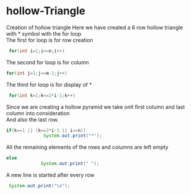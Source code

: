 # hollow-Triangle
Creation of hollow triangle
Here we have created a 6 row hollow triangle with \* symbol with the for loop<br>
The first for loop is for row creation
```java
 for(int i=1;i<=n;i++)
 ```
 The second for loop is for column
 ```java
 for(int j=1;j<=m-1;j++)
 ```
 The third for loop is for display of \*
 ```java
  for(int k=1;k<=2*i-1;k++)
  ```
  Since we are creating a hollow pyramid we take onlt first column and last column into consideration<br>
  And also the last row.
  ```java
  if(k==1 || (k==2*i-1 || i==n))
                System.out.print("*");
   ```
   All the remaining elements of the rows and columns are left empty
   ```java
else
                System.out.print(" ");
```
A new line is started after every row
```java
 System.out.print("\n");
 ```
